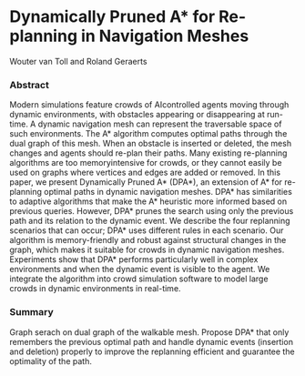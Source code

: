 # Dynamically Pruned A* for Re-planning in Navigation Meshes
Wouter van Toll and Roland Geraerts

### Abstract 
Modern simulations feature crowds of AIcontrolled
agents moving through dynamic environments, with
obstacles appearing or disappearing at run-time. A dynamic
navigation mesh can represent the traversable space of such environments.
The A* algorithm computes optimal paths through
the dual graph of this mesh. When an obstacle is inserted
or deleted, the mesh changes and agents should re-plan their
paths. Many existing re-planning algorithms are too memoryintensive
for crowds, or they cannot easily be used on graphs
where vertices and edges are added or removed.
In this paper, we present Dynamically Pruned A* (DPA*), an
extension of A* for re-planning optimal paths in dynamic navigation
meshes. DPA* has similarities to adaptive algorithms that
make the A* heuristic more informed based on previous queries.
However, DPA* prunes the search using only the previous path
and its relation to the dynamic event. We describe the four replanning
scenarios that can occur; DPA* uses different rules
in each scenario. Our algorithm is memory-friendly and robust
against structural changes in the graph, which makes it suitable
for crowds in dynamic navigation meshes. Experiments show
that DPA* performs particularly well in complex environments
and when the dynamic event is visible to the agent. We integrate
the algorithm into crowd simulation software to model large
crowds in dynamic environments in real-time.

### Summary
Graph serach on dual graph of the walkable mesh. Propose DPA* that only remembers the previous optimal path and handle dynamic events (insertion and deletion) properly to improve the replanning efficient and guarantee the optimality of the path.
